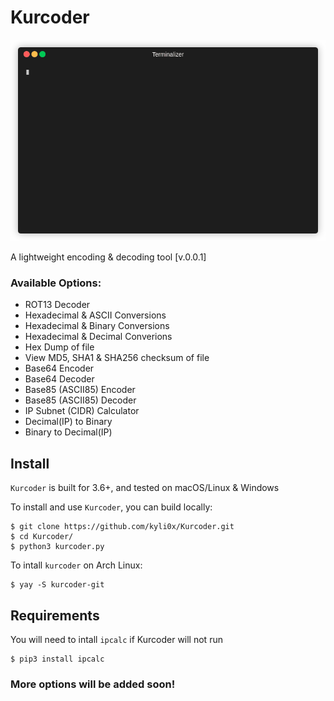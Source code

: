 # Kurcoder

![gif](running.gif)

A lightweight encoding & decoding tool [v.0.0.1]


### Available Options:
- ROT13 Decoder
- Hexadecimal & ASCII Conversions
- Hexadecimal & Binary Conversions
- Hexadecimal & Decimal Converions
- Hex Dump of file
- View MD5, SHA1 & SHA256 checksum of file
- Base64 Encoder
- Base64 Decoder
- Base85 (ASCII85) Encoder
- Base85 (ASCII85) Decoder
- IP Subnet (CIDR) Calculator
- Decimal(IP) to Binary
- Binary to Decimal(IP)
## Install
`Kurcoder` is built for 3.6+, and tested on macOS/Linux & Windows

To install and use `Kurcoder`, you can build locally:
```
$ git clone https://github.com/kyli0x/Kurcoder.git 
$ cd Kurcoder/
$ python3 kurcoder.py
```
To intall `kurcoder` on Arch Linux:
```
$ yay -S kurcoder-git
```

## Requirements
You will need to intall `ipcalc` if Kurcoder will not run
```
$ pip3 install ipcalc
```

### More options will be added soon!
